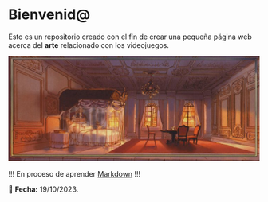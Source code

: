 # Bienvenid@

Esto es un repositorio creado con el fin de crear una pequeña página web acerca
del **arte** relacionado con los videojuegos. 

![Interior del Palacio de Alexandría - Aposentos de Garnet Von Alexandros](/img/ffix/ffIX-artbook049.jpg "Interior del Palacio FFIX")


!!!
En proceso de aprender [Markdown](https://www.markdownguide.org/basic-syntax/)
!!!

:memo: **Fecha:** 19/10/2023.